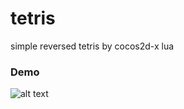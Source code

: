 tetris
======

simple reversed tetris by cocos2d-x lua

### Demo
![alt text][demo]

[demo]: https://raw.githubusercontent.com/hanks/tetris/master/demo/demo.gif "demo"

